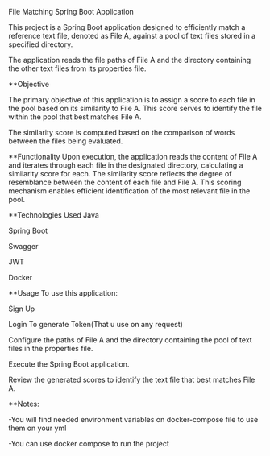 File Matching Spring Boot Application

This project is a Spring Boot application designed to efficiently match a reference text file, denoted as File A, against a pool of text files stored in a specified directory. 

The application reads the file paths of File A and the directory containing the other text files from its properties file.

**Objective

The primary objective of this application is to assign a score to each file in the pool based on its similarity to File A. This score serves to identify the file within the pool that best matches File A.

The similarity score is computed based on the comparison of words between the files being evaluated.

**Functionality
Upon execution, the application reads the content of File A and iterates through each file in the designated directory, calculating a similarity score for each.
The similarity score reflects the degree of resemblance between the content of each file and File A. This scoring mechanism enables efficient identification of the most relevant file in the pool.

**Technologies Used
Java

Spring Boot

Swagger

JWT

Docker


**Usage
To use this application:

Sign Up

Login To generate Token(That u use on any request)

Configure the paths of File A and the directory containing the pool of text files in the properties file.

Execute the Spring Boot application.

Review the generated scores to identify the text file that best matches File A.



**Notes:

-You will find needed environment variables on docker-compose file to use them on your yml

-You can use docker compose to run the project 

